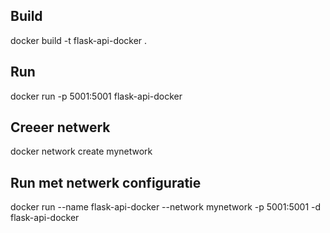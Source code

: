 ## Build
docker build -t flask-api-docker .

## Run
docker run -p 5001:5001 flask-api-docker

## Creeer netwerk
docker network create mynetwork

## Run met netwerk configuratie
docker run --name flask-api-docker --network mynetwork -p 5001:5001 -d flask-api-docker

